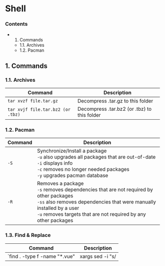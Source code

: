# Shell
### Contents
  - 1. Commands
    - 1.1. Archives
    - 1.2. Pacman


## 1. Commands
### 1.1. Archives

| Command | Description |
|---|---|
|`tar xvzf file.tar.gz`| Decompress .tar.gz to this folder |
|`tar xvjf file.tar.bz2 (or .tbz)`| Decompress .tar.bz2 (or .tbz) to this folder |

### 1.2. Pacman
| Command | Description |
|---|---|
|`-S`| Synchronize/Install a package<br>`-u` also upgrades all packages that are out-of-date<br>`-i` displays info<br>`-c` removes no longer needed packages<br>`-y` upgrades pacman database |
|`-R`| Removes a package<br>`-s` removes dependencies that are not required by other packages<br>`-ss` also removes dependencies that were manually installed by a user<br>`-u` removes targets that are not required by any other packages |

### 1.3. Find & Replace

| Command | Description |
|---|---|
|`find . -type f -name "*.vue" | xargs sed -i "s/<template>/<template lang='pug'>/g"`| Find in current directory files with a format .vue and then replace on all lines `<template>` with `<template lang='pug'>` |
